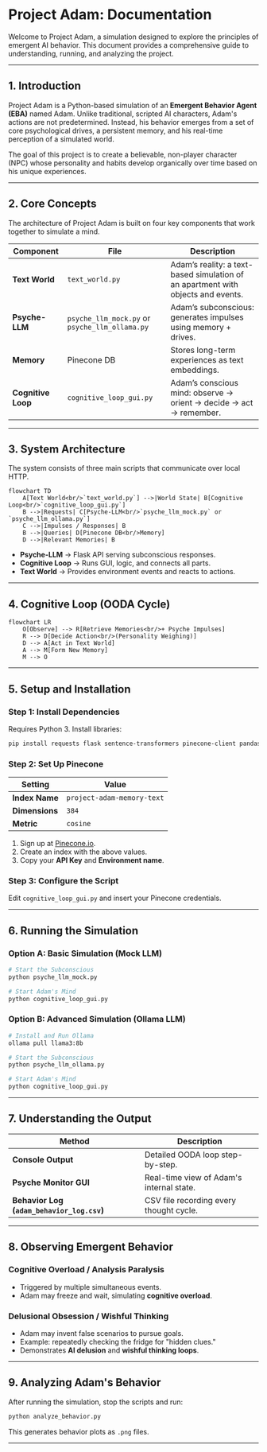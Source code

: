 # Project Adam: Documentation

Welcome to Project Adam, a simulation designed to explore the principles of emergent AI behavior. This document provides a comprehensive guide to understanding, running, and analyzing the project.

---

## 1. Introduction

Project Adam is a Python-based simulation of an **Emergent Behavior Agent (EBA)** named Adam. Unlike traditional, scripted AI characters, Adam's actions are not predetermined. Instead, his behavior emerges from a set of core psychological drives, a persistent memory, and his real-time perception of a simulated world.

The goal of this project is to create a believable, non-player character (NPC) whose personality and habits develop organically over time based on his unique experiences.

---

## 2. Core Concepts

The architecture of Project Adam is built on four key components that work together to simulate a mind.

| Component | File | Description |
|-----------|------|-------------|
| **Text World** | `text_world.py` | Adam’s reality: a text-based simulation of an apartment with objects and events. |
| **Psyche-LLM** | `psyche_llm_mock.py` or `psyche_llm_ollama.py` | Adam’s subconscious: generates impulses using memory + drives. |
| **Memory** | Pinecone DB | Stores long-term experiences as text embeddings. |
| **Cognitive Loop** | `cognitive_loop_gui.py` | Adam’s conscious mind: observe → orient → decide → act → remember. |

---

## 3. System Architecture

The system consists of three main scripts that communicate over local HTTP.

```mermaid
flowchart TD
    A[Text World<br/>`text_world.py`] -->|World State| B[Cognitive Loop<br/>`cognitive_loop_gui.py`]
    B -->|Requests| C[Psyche-LLM<br/>`psyche_llm_mock.py` or `psyche_llm_ollama.py`]
    C -->|Impulses / Responses| B
    B -->|Queries| D[Pinecone DB<br/>Memory]
    D -->|Relevant Memories| B
```

- **Psyche-LLM** → Flask API serving subconscious responses.  
- **Cognitive Loop** → Runs GUI, logic, and connects all parts.  
- **Text World** → Provides environment events and reacts to actions.  

---

## 4. Cognitive Loop (OODA Cycle)

```mermaid
flowchart LR
    O[Observe] --> R[Retrieve Memories<br/>+ Psyche Impulses]
    R --> D[Decide Action<br/>(Personality Weighing)]
    D --> A[Act in Text World]
    A --> M[Form New Memory]
    M --> O
```

---

## 5. Setup and Installation

### Step 1: Install Dependencies

Requires Python 3. Install libraries:

```bash
pip install requests flask sentence-transformers pinecone-client pandas matplotlib seaborn ollama
```

### Step 2: Set Up Pinecone

| Setting | Value |
|---------|-------|
| **Index Name** | `project-adam-memory-text` |
| **Dimensions** | `384` |
| **Metric** | `cosine` |

1. Sign up at [Pinecone.io](https://www.pinecone.io).  
2. Create an index with the above values.  
3. Copy your **API Key** and **Environment name**.  

### Step 3: Configure the Script

Edit `cognitive_loop_gui.py` and insert your Pinecone credentials.

---

## 6. Running the Simulation

### Option A: Basic Simulation (Mock LLM)

```bash
# Start the Subconscious
python psyche_llm_mock.py

# Start Adam's Mind
python cognitive_loop_gui.py
```

### Option B: Advanced Simulation (Ollama LLM)

```bash
# Install and Run Ollama
ollama pull llama3:8b

# Start the Subconscious
python psyche_llm_ollama.py

# Start Adam's Mind
python cognitive_loop_gui.py
```

---

## 7. Understanding the Output

| Method | Description |
|--------|-------------|
| **Console Output** | Detailed OODA loop step-by-step. |
| **Psyche Monitor GUI** | Real-time view of Adam's internal state. |
| **Behavior Log (`adam_behavior_log.csv`)** | CSV file recording every thought cycle. |

---

## 8. Observing Emergent Behavior

### Cognitive Overload / Analysis Paralysis
- Triggered by multiple simultaneous events.  
- Adam may freeze and wait, simulating **cognitive overload**.  

### Delusional Obsession / Wishful Thinking
- Adam may invent false scenarios to pursue goals.  
- Example: repeatedly checking the fridge for "hidden clues."  
- Demonstrates **AI delusion** and **wishful thinking loops**.  

---

## 9. Analyzing Adam's Behavior

After running the simulation, stop the scripts and run:

```bash
python analyze_behavior.py
```

This generates behavior plots as `.png` files.

---
